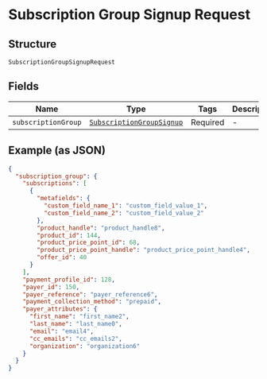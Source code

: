 
# Subscription Group Signup Request

## Structure

`SubscriptionGroupSignupRequest`

## Fields

| Name | Type | Tags | Description |
|  --- | --- | --- | --- |
| `subscriptionGroup` | [`SubscriptionGroupSignup`](../../doc/models/subscription-group-signup.md) | Required | - |

## Example (as JSON)

```json
{
  "subscription_group": {
    "subscriptions": [
      {
        "metafields": {
          "custom_field_name_1": "custom_field_value_1",
          "custom_field_name_2": "custom_field_value_2"
        },
        "product_handle": "product_handle8",
        "product_id": 144,
        "product_price_point_id": 68,
        "product_price_point_handle": "product_price_point_handle4",
        "offer_id": 40
      }
    ],
    "payment_profile_id": 128,
    "payer_id": 150,
    "payer_reference": "payer_reference6",
    "payment_collection_method": "prepaid",
    "payer_attributes": {
      "first_name": "first_name2",
      "last_name": "last_name0",
      "email": "email4",
      "cc_emails": "cc_emails2",
      "organization": "organization6"
    }
  }
}
```

